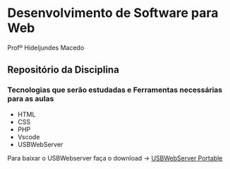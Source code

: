 # Desenvolvimento de Software para Web
Profº Hideljundes Macedo
## Repositório da Disciplina

### Tecnologias que serão estudadas e Ferramentas necessárias para as aulas
* HTML
* CSS
* PHP
* Vscode
* USBWebServer

Para baixar o USBWebserver faça o download -> 
[USBWebServer Portable](https://github.com/grimgravy/USBWebServer)

